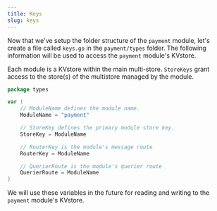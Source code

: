 ```yaml
---
title: Keys
slug: keys
---
```


Now that we've setup the folder structure of the `payment` module, let's create a file called `keys.go` in the `payment/types` folder. The following information will be used to access the `payment` module's KVstore.

Each module is a KVstore within the main multi-store. `StoreKeys` grant access to the store(s) of the multistore managed by the module.

```Go
package types

var (
	// ModuleName defines the module name.
	ModuleName = "payment"

	// StoreKey defines the primary module store key.
	StoreKey = ModuleName

	// RouterKey is the module's message route
	RouterKey = ModuleName

	// QuerierRoute is the module's querier route
	QuerierRoute = ModuleName
)
```

We will use these variables in the future for reading and writing to the `payment` module's KVstore.
